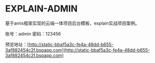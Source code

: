 # EXPLAIN-ADMIN

基于amis框架实现的云端一体项目后台模板，explain实战项目案例。

账号：admin 密码：123456

预览地址：[http://static-bbaf5a3c-fe4a-48dd-b655-3af882454c2f.bspapp.com](http://static-bbaf5a3c-fe4a-48dd-b655-3af882454c2f.bspapp.com)